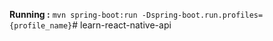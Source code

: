 **Running :**
`mvn spring-boot:run -Dspring-boot.run.profiles={profile_name}`# learn-react-native-api
